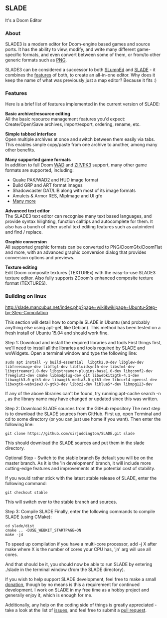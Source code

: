 ## SLADE  
It's a Doom Editor

### About

SLADE3 is a modern editor for Doom-engine based games and source ports. It has the ability to view, modify, and write many different game-specific formats, and even convert between some of them, or from/to other generic formats such as [PNG](http://doomwiki.org/wiki/PNG).

SLADE3 can be considered a successor to both [SLumpEd](http://doomwiki.org/wiki/SLumpEd) and [SLADE](http://doomwiki.org/wiki/SLADE) - it combines the [features](https://github.com/sirjuddington/SLADE/wiki/Features) of both, to create an all-in-one editor. Why does it keep the name of what was previously just a map editor? Because it fits :)

### Features

Here is a brief list of features implemented in the current version of SLADE:

**Basic archive/resource editing**  
All the basic resource management features you'd expect: Create/Open/Save archives, import/export, ordering, rename, etc.

**Simple tabbed interface**  
Open multiple archives at once and switch between them easily via tabs. This enables simple copy/paste from one archive to another, among many other benefits.

**Many supported game formats**  
In addition to full Doom [WAD](http://doomwiki.org/wiki/WAD) and [ZIP/PK3](http://doomwiki.org/wiki/PK3) support, many other game formats are supported, including:
* Quake PAK/WAD2 and HUD image format
* Build GRP and ART format images
* Shadowcaster DAT/LIB along with most of its image formats
* Amulets & Armor RES, MipImage and UI gfx
* [Many more](https://github.com/sirjuddington/SLADE/wiki/Supported-Data-Formats)

**Advanced text editor**  
The SLADE3 text editor can recognise many text based languages, and provide syntax hilighting, function calltips and autocomplete for them. It also has a bunch of other useful text editing features such as autoindent and find / replace.

**Graphic conversion**  
All supported graphic formats can be converted to PNG/DoomGfx/DoomFlat and more, with an advanced graphic conversion dialog that provides conversion options and previews.

**Texture editing**  
Edit Doom composite textures (TEXTUREx) with the easy-to-use SLADE3 texture editor. Also fully supports ZDoom's enhanced composite texture format (TEXTURES).

### Building on linux
http://slade.mancubus.net/index.php?page=wiki&wikipage=Ubuntu-Step-by-Step-Compilation

This section will detail how to compile SLADE in Ubuntu (and probably anything else using apt-get, like Debian). This method has been tested on a fresh install of Ubuntu 15.04 and should work fine.

Step 1: Download and install the required libraries and tools
First things first, we'll need to install all the libraries and tools required by SLADE and wxWidgets. Open a terminal window and type the following line:


```
sudo apt install -y build-essential  libgtk2.0-dev libglew-dev libfreeimage-dev libftgl-dev libfluidsynth-dev libsfml-dev libgstreamer1.0-dev libgstreamer-plugins-base1.0-dev libgconf2-dev freeglut3-dev cmake libmodplug-dev git libwebkit2gtk-4.1-dev libwxgtk3.0-gtk3-dev libwxgtk-media3.0-gtk3-dev libcurl4-openssl-dev libwxgtk-webview3.0-gtk3-dev libbz2-dev liblua5*-dev libmpg123-dev
```



If any of the above libraries can't be found, try running apt-cache search -n <libname>, as the library name may have changed or updated since this was written.

Step 2: Download SLADE sources from the GitHub repository
The next step is to download the SLADE sources from GitHub. First up, open Terminal and cd to some directory (or you can just use home if you want). Then enter the following line:


```
git clone https://github.com/sirjuddington/SLADE.git slade
```

This should download the SLADE sources and put them in the slade directory.

Optional Step - Switch to the stable branch
By default you will be on the master branch. As it is the 'in development' branch, it will include more cutting-edge features and improvements at the potential cost of stability.

If you would rather stick with the latest stable release of SLADE, enter the following command:


```
git checkout stable
```

This will switch over to the stable branch and sources.

Step 3: Compile SLADE
Finally, enter the following commands to compile SLADE (using CMake):


```
cd slade/dist
cmake .. -DUSE_WEBKIT_STARTPAGE=ON
make -j4
```

To speed up compilation if you have a multi-core processor, add -j X after make where X is the number of cores your CPU has, 'jn' arg will use all cores.

And that should be it, you should now be able to run SLADE by entering ./slade in the terminal window (from the SLADE directory).

If you wish to help support SLADE development, feel free to make a small [donation](https://www.paypal.me/sirjuddington), though by no means is this a requirement for continued development. I work on SLADE in my free time as a hobby project and generally enjoy it, which is enough for me.

Additionally, any help on the coding side of things is greatly appreciated - take a look at the list of [issues](https://github.com/sirjuddington/SLADE/issues), and feel free to submit a [pull request](https://github.com/sirjuddington/SLADE/pulls).
